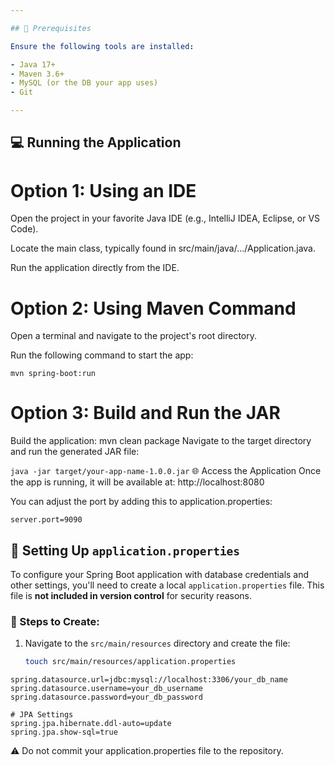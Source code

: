 ```yaml
---

## 🔧 Prerequisites

Ensure the following tools are installed:

- Java 17+  
- Maven 3.6+  
- MySQL (or the DB your app uses)  
- Git  

---
```


## 💻 Running the Application
# Option 1: Using an IDE
Open the project in your favorite Java IDE (e.g., IntelliJ IDEA, Eclipse, or VS Code).

Locate the main class, typically found in src/main/java/.../Application.java.

Run the application directly from the IDE.

# Option 2: Using Maven Command
Open a terminal and navigate to the project's root directory.

Run the following command to start the app:

```mvn spring-boot:run```
# Option 3: Build and Run the JAR
Build the application:
mvn clean package
Navigate to the target directory and run the generated JAR file:

```java -jar target/your-app-name-1.0.0.jar```
🌐 Access the Application
Once the app is running, it will be available at:
http://localhost:8080

You can adjust the port by adding this to application.properties:

```server.port=9090```

## 🔐 Setting Up `application.properties`

To configure your Spring Boot application with database credentials and other settings, you'll need to create a local `application.properties` file. This file is **not included in version control** for security reasons.

### 📄 Steps to Create:

1. Navigate to the `src/main/resources` directory and create the file:
   ```bash
   touch src/main/resources/application.properties

```# Database Configuration
spring.datasource.url=jdbc:mysql://localhost:3306/your_db_name
spring.datasource.username=your_db_username
spring.datasource.password=your_db_password

# JPA Settings
spring.jpa.hibernate.ddl-auto=update
spring.jpa.show-sql=true
```

⚠️ Do not commit your application.properties file to the repository.
